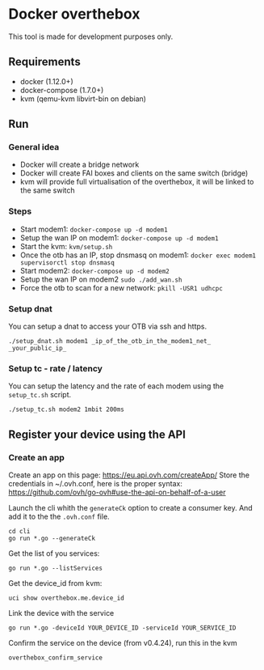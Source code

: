 # Docker overthebox

This tool is made for development purposes only.


## Requirements

* docker (1.12.0+)
* docker-compose (1.7.0+)
* kvm (qemu-kvm libvirt-bin on debian)

## Run

### General idea

* Docker will create a bridge network
* Docker will create FAI boxes and clients on the same switch (bridge)
* kvm will provide full virtualisation of the overthebox, it will be linked to the same switch

### Steps

* Start modem1: ```docker-compose up -d modem1```
* Setup the wan IP on modem1: ```docker-compose up -d modem1```
* Start the kvm: ```kvm/setup.sh```
* Once the otb has an IP, stop dnsmasq on modem1: ```docker exec modem1 supervisorctl stop dnsmasq```
* Start modem2: ```docker-compose up -d modem2```
* Setup the wan IP on modem2 ```sudo ./add_wan.sh```
* Force the otb to scan for a new network: ```pkill -USR1 udhcpc```

### Setup dnat

You can setup a dnat to access your OTB via ssh and https.

```
./setup_dnat.sh modem1 _ip_of_the_otb_in_the_modem1_net_ _your_public_ip_
```

### Setup tc - rate / latency

You can setup the latency and the rate of each modem using the ```setup_tc.sh``` script.

```
./setup_tc.sh modem2 1mbit 200ms
```

## Register your device using the API

### Create an app

Create an app on this page: https://eu.api.ovh.com/createApp/
Store the credentials in ~/.ovh.conf, here is the proper syntax: https://github.com/ovh/go-ovh#use-the-api-on-behalf-of-a-user

Launch the cli whith the ```generateCk``` option to create a consumer key. And add it to the the ```.ovh.conf``` file.

```
cd cli
go run *.go --generateCk
```

Get the list of you services:


```
go run *.go --listServices
```


Get the device_id from kvm:

```
uci show overthebox.me.device_id
```

Link the device with the service

```
go run *.go -deviceId YOUR_DEVICE_ID -serviceId YOUR_SERVICE_ID
```

Confirm the service on the device (from v0.4.24), run this in the kvm

```
overthebox_confirm_service
```
